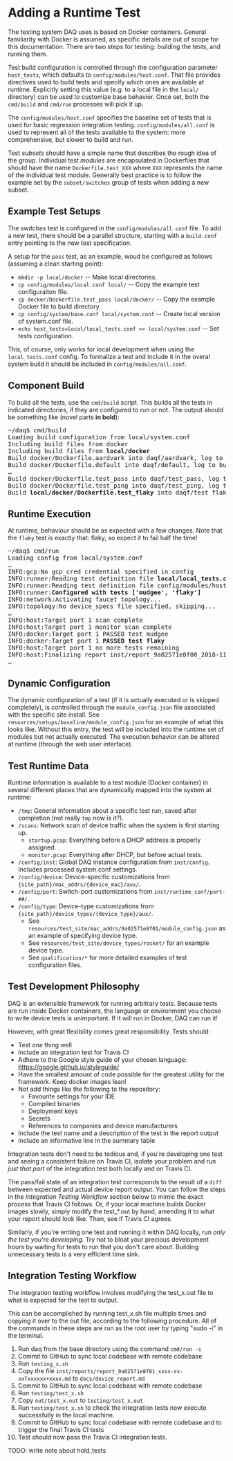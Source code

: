 # Adding a Runtime Test

The testing system DAQ uses is based on Docker containers. General familiarity with Docker is
assumed, as specific details are out of scope for this documentation. There are two steps
for testing: building the tests, and running them.

Test build configuration is controlled through the configuration parameter `host_tests`,
which defaults to `config/modules/host.conf`. That file provides directives used to build tests
and specify which ones are available at runtime. Explicitly setting this value (e.g. to a
local file in the `local/` directory) can be used to customize base behavior. Once set,
both the `cmd/build` and `cmd/run` processes will pick it up.

The `config/modules/host.conf` specifies the baseline set of tests that is used for basic regression
integration testing. `config/modules/all.conf` is used to represent all of the tests available
to the system: more comprehensive, but slower to build and run.

Test _subsets_ should have a simple name that describes the rough idea of the group. Individual
test _modules_ are encapsulated in Dockerfiles that should have the name `Dockerfile.test_XXX`
where `XXX` represents the name of the individual test module. Generally best practice is to
follow the example set by the `subset/switches` group of tests when adding a new subset.

## Example Test Setups

The _switches_ test is configured in the `config/modules/all.conf` file. To add a new test, there
should be a parallel structure, starting with a `build.conf` entry pointing to the new test
specification.

A setup for the `pass` test, as an example, woud be configured as follows
(assuming a clean starting point):
* `mkdir -p local/docker` -- Make local directories.
* `cp config/modules/local.conf local/` -- Copy the example test configuraiton file.
* `cp docker/Dockerfile.test_pass local/docker/` -- Copy the example Docker file to build directory.
* `cp config/system/base.conf local/system.conf` -- Create local version of system.conf file.
* `echo host_tests=local/local_tests.conf >> local/system.conf` -- Set tests configuration.

This, of course, only works for local development when using the `local_tests.conf` config. To
formalize a test and include it in the overal system build it should be included in
`config/modules/all.conf`.

## Component Build

To build all the tests, use the `cmd/build` script. This builds all the tests in indicated
directories, if they are configured to run or not. The output should be something like (novel
parts <b>in bold</b>):

<pre>
~/daq$ cmd/build 
Loading build configuration from local/system.conf
Including build files from docker
Including build files from <b>local/docker</b>
Build docker/Dockerfile.aardvark into daqf/aardvark, log to build/docker_build.aardvark...
Build docker/Dockerfile.default into daqf/default, log to build/docker_build.default...
&hellip;
Build docker/Dockerfile.test_pass into daqf/test_pass, log to build/docker_build.test_pass...
Build docker/Dockerfile.test_ping into daqf/test_ping, log to build/docker_build.test_ping...
Build <b>local/docker/Dockerfile.test_flaky</b> into daqf/test_flaky, log to build/docker_build.test_flaky...
</pre>

## Runtime Execution

At runtime, behaviour should be as expected with a few changes. Note that the `flaky` test
is exactly that: flaky, so expect it to fail half the time!

<pre>
~/daq$ cmd/run
Loading config from local/system.conf
&hellip;
INFO:gcp:No gcp_cred credential specified in config
INFO:runner:Reading test definition file <b>local/local_tests.conf</b>
INFO:runner:Reading test definition file config/modules/host.conf
INFO:runner:<b>Configured with tests ['mudgee', 'flaky']</b>
INFO:network:Activating faucet topology...
INFO:topology:No device_specs file specified, skipping...
&hellip;
INFO:host:Target port 1 scan complete
INFO:host:Target port 1 monitor scan complete
INFO:docker:Target port 1 PASSED test mudgee
INFO:docker:Target port 1 <b>PASSED test flaky</b>
INFO:host:Target port 1 no more tests remaining
INFO:host:Finalizing report inst/report_9a02571e8f00_2018-11-06T21:20:51.txt
&hellip;
</pre>

## Dynamic Configuration

The dynamic configuration of a test (if it is actually executed or is skipped completely),
is controlled through the `module_config.json` file associated with the specific site install.
See `resources/setups/baseline/module_config.json` for an example of what this looks like. Without this entry,
the test will be included into the runtime set of modules but not actually executed. The
execution behavior can be altered at runtime (through the web user interface).

## Test Runtime Data

Runtime information is available to a test module (Docker container) in several
different places that are dynamically mapped into the system at runtime:
* `/tmp`: General information about a specific test run, saved after completion (not really `tmp` now is it?).
* `/scans`: Network scan of device traffic when the system is first starting up.
  * `startup.pcap`: Everything before a DHCP address is properly assigned.
  * `monitor.pcap`: Everything after DHCP, but before actual tests.
* `/config/inst`: Global DAQ instance configuration from `inst/config`. Includes processed system.conf settings.
* `/config/device`: Device-specific customizations from `{site_path}/mac_addrs/{device_mac}/aux/`.
* `/config/port`: Switch-port customizations from `inst/runtime_conf/port-##/`.
* `/config/type`: Device-type customizations from `{site_path}/device_types/{device_type}/aux/`.
  * See `resources/test_site/mac_addrs/9a02571e8f01/module_config.json` as an example of specifying device type.
  * See `resources/test_site/device_types/rocket/` for an example device type.
  * See `qualification/*` for more detailed examples of test configuration files.

## Test Development Philosophy

DAQ is an extensible framework for running arbitrary tests. Because tests are run inside Docker containers, the language or environment you choose to write device tests is unimportant. If it will run in Docker, DAQ can run it!

However, with great flexibility comes great responsibility. 
Tests should:

- Test _one_ thing well
- Include an integration test for Travis CI
- Adhere to the Google style guide of your chosen language: https://google.github.io/styleguide/
- Have the smallest amount of code possible for the greatest utility for the framework. Keep docker images lean!
- Not add things like the following to the repository:
    - Favourite settings for your IDE
    - Compiled binaries
    - Deployment keys
    - Secrets
    - References to companies and device manufacturers
- Include the test name and a description of the test in the report output
- Include an informative line in the summary table

Integration tests don't need to be tedious and, if you're developing one test and seeing a consistent failure on Travis CI, isolate your problem and run _just that part_ of the integration test both locally and on Travis CI.

The pass/fail state of an integration test corresponds to the result of a `diff` between expected and actual device report output. You can follow the steps in the _Integration Testing Workflow_ section below to mimic the exact process that Travis CI follows. Or, if your local machine builds Docker images slowly, simply modify the test_*.out by hand, amending it to what your report should look like. Then, see if Travis CI agrees.

Similarly, if you're writing one test and running it within DAQ locally, run _only the test you're developing_. Try not to bloat your precious development hours by waiting for tests to run that you don't care about. Building unnecessary tests is a very efficient time sink.

## Integration Testing Workflow 

The integration testing workflow involves modifying the test_x.out file to what is expected for the test to output.

This can be accomplished by running test_x.sh file multiple times and copying it over to the out file, according to the following procedure.
All of the commands in these steps are run as the root user by typing "sudo -i" in the terminal.

1. Run daq from the base directory using the command `cmd/run -s`
2. Commit to GitHub to sync local codebase with remote codebase
3. Run `testing_x.sh` 
4. Copy the file `inst/reports/report_9a02571e8f01_xxxx-xx-xxTxxxxxx+xxxx.md` to `docs/device_report.md`
5. Commit to GitHub to sync local codebase with remote codebase
6. Run `testing/test_x.sh` 
7. Copy `out/test_x.out` to `testing/test_x.out` 
8. Run `testing/test_x.sh` to check the integration tests now execute successfully in the local machine.
9. Commit to GitHub to sync local codebase with remote codebase and to trigger the final Travis CI tests
10. Test should now pass the Travis CI integration tests.

TODO: write note about hold_tests 
